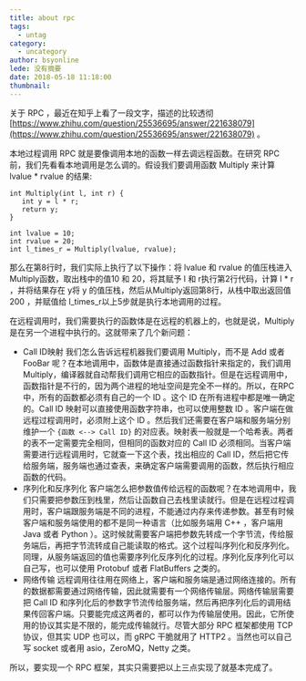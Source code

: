 ```yaml
---
title: about rpc
tags:
  - untag
category:
  - uncategory
author: bsyonline
lede: 没有摘要
date: 2018-05-18 11:18:00
thumbnail:
---
```


关于 RPC ，最近在知乎上看了一段文字，描述的比较透彻 [https://www.zhihu.com/question/25536695/answer/221638079](https://www.zhihu.com/question/25536695/answer/221638079) 。

本地过程调用 RPC 就是要像调用本地的函数一样去调远程函数。在研究 RPC 前，我们先看看本地调用是怎么调的。假设我们要调用函数 Multiply 来计算 lvalue * rvalue 的结果:
```
int Multiply(int l, int r) {
   int y = l * r;
   return y;
}
 
int lvalue = 10;
int rvalue = 20;
int l_times_r = Multiply(lvalue, rvalue);
```
那么在第8行时，我们实际上执行了以下操作：将 lvalue 和 rvalue 的值压栈进入Multiply函数，取出栈中的值10 和 20，将其赋予 l 和 r执行第2行代码，计算 l * r ，并将结果存在 y将 y 的值压栈，然后从Multiply返回第8行，从栈中取出返回值 200 ，并赋值给 l_times_r以上5步就是执行本地调用的过程。

在远程调用时，我们需要执行的函数体是在远程的机器上的，也就是说，Multiply 是在另一个进程中执行的。这就带来了几个新问题：
* Call ID映射
我们怎么告诉远程机器我们要调用 Multiply，而不是 Add 或者 FooBar 呢？在本地调用中，函数体是直接通过函数指针来指定的，我们调用 Multiply，编译器就自动帮我们调用它相应的函数指针。但是在远程调用中，函数指针是不行的，因为两个进程的地址空间是完全不一样的。所以，在RPC中，所有的函数都必须有自己的一个 ID 。这个 ID 在所有进程中都是唯一确定的。Call ID 映射可以直接使用函数字符串，也可以使用整数 ID 。客户端在做远程过程调用时，必须附上这个 ID 。然后我们还需要在客户端和服务端分别维护一个 ```{函数 <--> Call ID}``` 的对应表。映射表一般就是一个哈希表。两者的表不一定需要完全相同，但相同的函数对应的 Call ID 必须相同。当客户端需要进行远程调用时，它就查一下这个表，找出相应的 Call ID，然后把它传给服务端，服务端也通过查表，来确定客户端需要调用的函数，然后执行相应函数的代码。
* 序列化和反序列化
客户端怎么把参数值传给远程的函数呢？在本地调用中，我们只需要把参数压到栈里，然后让函数自己去栈里读就行。但是在远程过程调用时，客户端跟服务端是不同的进程，不能通过内存来传递参数。甚至有时候客户端和服务端使用的都不是同一种语言（比如服务端用 C++ ，客户端用 Java 或者 Python ）。这时候就需要客户端把参数先转成一个字节流，传给服务端后，再把字节流转成自己能读取的格式。这个过程叫序列化和反序列化。同理，从服务端返回的值也需要序列化反序列化的过程。序列化反序列化可以自己写，也可以使用 Protobuf 或者 FlatBuffers 之类的。
* 网络传输
远程调用往往用在网络上，客户端和服务端是通过网络连接的。所有的数据都需要通过网络传输，因此就需要有一个网络传输层。网络传输层需要把 Call ID 和序列化后的参数字节流传给服务端，然后再把序列化后的调用结果传回客户端。只要能完成这两者的，都可以作为传输层使用。因此，它所使用的协议其实是不限的，能完成传输就行。尽管大部分 RPC 框架都使用 TCP 协议，但其实 UDP 也可以，而 gRPC 干脆就用了 HTTP2 。当然也可以自己写 socket 或者用 asio，ZeroMQ，Netty 之类。

所以，要实现一个 RPC 框架，其实只需要把以上三点实现了就基本完成了。
